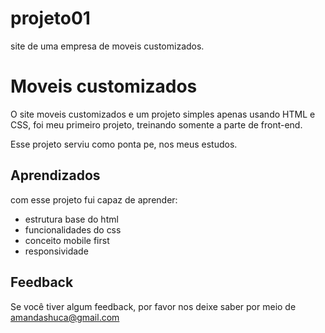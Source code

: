 # projeto01
site de uma empresa de moveis customizados.
# Moveis customizados

O site moveis customizados e um projeto simples apenas usando HTML e CSS, foi meu primeiro projeto, treinando somente a parte de front-end.

Esse projeto serviu como ponta pe, nos meus estudos.




## Aprendizados

com esse projeto fui capaz de aprender:

- estrutura base do html
- funcionalidades do css
- conceito mobile first
- responsividade



## Feedback

Se você tiver algum feedback, por favor nos deixe saber por meio de amandashuca@gmail.com


